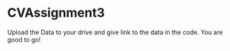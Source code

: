 # CVAssignment3
Upload the Data to your drive and give link to the data in the code.
You are good to go!

